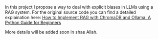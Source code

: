 In this project I propose a way to deal with explicit biases in LLMs using a RAG system.
For the original source code you can find a detailed explaination here: [How to Implement RAG with ChromaDB and Ollama: A Python Guide for Beginners](https://medium.com/@arunpatidar26/rag-chromadb-ollama-python-guide-for-beginners-30857499d0a0)

More details will be added soon In shae Allah.
